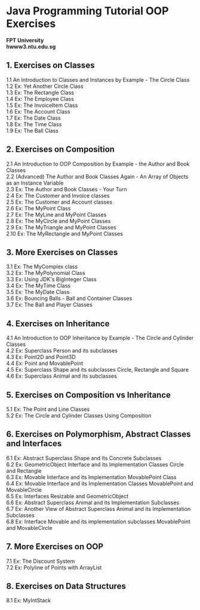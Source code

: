 # Java Programming Tutorial OOP Exercises
**FPT University**
<br/>
**hwww3.ntu.edu.sg**
<h2> 1.  Exercises on Classes </h2>
1.1  An Introduction to Classes and Instances by Example - The Circle Class
<br/>
1.2  Ex: Yet Another Circle Class
<br/>
1.3  Ex: The Rectangle Class
<br/>
1.4  Ex: The Employee Class
<br/>
1.5  Ex: The InvoiceItem Class
<br/>
1.6  Ex: The Account Class
<br/>
1.7  Ex: The Date Class
<br/>
1.8  Ex: The Time Class
<br/>
1.9  Ex: The Ball Class
<br/>
<h2>2.  Exercises on Composition </h2>
2.1  An Introduction to OOP Composition by Example - the Author and Book Classes
<br/>
2.2  (Advanced) The Author and Book Classes Again - An Array of Objects as an Instance Variable
<br/>
2.3  Ex: The Author and Book Classes - Your Turn
<br/>
2.4  Ex: The Customer and Invoice classes
<br/>
2.5  Ex: The Customer and Account classes
<br/>
2.6  Ex: The MyPoint Class
<br/>
2.7  Ex: The MyLine and MyPoint Classes
<br/>
2.8  Ex: The MyCircle and MyPoint Classes
<br/>
2.9  Ex: The MyTriangle and MyPoint Classes
<br/>
2.10  Ex: The MyRectangle and MyPoint Classes
<br/>
<h2> 3.  More Exercises on Classes </h2>
3.1  Ex: The MyComplex class
<br/>
3.2  Ex: The MyPolynomial Class
<br/>
3.3  Ex: Using JDK's BigInteger Class
<br/>
3.4  Ex: The MyTime Class
<br/>
3.5  Ex: The MyDate Class
<br/>
3.6  Ex: Bouncing Balls - Ball and Container Classes
<br/>
3.7  Ex: The Ball and Player Classes
<h2>4.  Exercises on Inheritance </h2>
4.1  An Introduction to OOP Inheritance by Example - The Circle and Cylinder Classes
<br/>
4.2  Ex: Superclass Person and its subclasses
<br/>
4.3  Ex: Point2D and Point3D
<br/>
4.4  Ex: Point and MovablePoint
<br/>
4.5  Ex: Superclass Shape and its subclasses Circle, Rectangle and Square
<br/>
4.6  Ex: Superclass Animal and its subclasses
<h2>5.  Exercises on Composition vs Inheritance </h2>
5.1  Ex: The Point and Line Classes
<br/>
5.2  Ex: The Circle and Cylinder Classes Using Composition
<h2> 6.  Exercises on Polymorphism, Abstract Classes and Interfaces </h2>
6.1  Ex: Abstract Superclass Shape and Its Concrete Subclasses
<br/>
6.2  Ex: GeometricObject Interface and its Implementation Classes Circle and Rectangle
<br/>
6.3  Ex: Movable Interface and its Implementation MovablePoint Class
<br/>
6.4  Ex: Movable Interface and its Implementation Classes MovablePoint and MovableCircle
<br/>
6.5  Ex: Interfaces Resizable and GeometricObject
<br/>
6.6  Ex: Abstract Superclass Animal and its Implementation Subclasses
<br/>
6.7  Ex: Another View of Abstract Superclass Animal and its Implementation Subclasses
<br/>
6.8  Ex: Interface Movable and its implementation subclasses MovablePoint and MovableCircle
<h2>7.  More Exercises on OOP </h2>
7.1  Ex: The Discount System
<br/>
7.2  Ex: Polyline of Points with ArrayList
<br/>
<h2>8.  Exercises on Data Structures </h2>
8.1  Ex: MyIntStack
